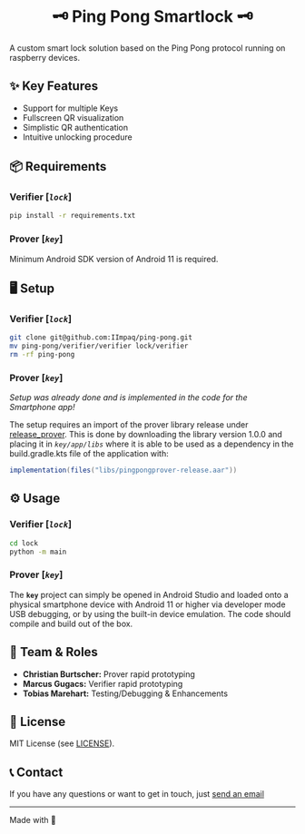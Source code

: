 <h1 align="center">🗝 Ping Pong Smartlock 🗝</h1>

A custom smart lock solution based on the Ping Pong protocol running on raspberry devices.

## ✨ Key Features
- Support for multiple Keys
- Fullscreen QR visualization
- Simplistic QR authentication
- Intuitive unlocking procedure

## 📦 Requirements
### Verifier [*`lock`*]
```bash
pip install -r requirements.txt
```

### Prover [*`key`*]
Minimum Android SDK version of Android 11 is required.

## 🖥 Setup
### Verifier [*`lock`*]
```bash
git clone git@github.com:IImpaq/ping-pong.git
mv ping-pong/verifier/verifier lock/verifier
rm -rf ping-pong
```

### Prover [*`key`*]
*Setup was already done and is implemented in the code for the Smartphone app!*

The setup requires an import of the prover
library release under [release_prover](https://github.com/IImpaq/ping-pong/releases/tag/release_prover).
This is done by downloading the library version 1.0.0 and placing it in *`key/app/libs`* where it is able to be used as a dependency in the build.gradle.kts file of the application with:
```gradle
implementation(files("libs/pingpongprover-release.aar"))
```

## ⚙ Usage
### Verifier [*`lock`*]
```bash
cd lock
python -m main
```

### Prover [*`key`*]
The **`key`** project can simply be opened in Android Studio and loaded onto a physical smartphone device with Android 11 or higher via developer mode USB debugging, or by using the built-in device emulation. The code should compile and build out of the box.

## 🧠 Team & Roles
- **Christian Burtscher:** Prover rapid prototyping
- **Marcus Gugacs:** Verifier rapid prototyping
- **Tobias Marehart:** Testing/Debugging & Enhancements

## 📝 License
MIT License (see [LICENSE](LICENSE.md)).

## 📞 Contact
If you have any questions or want to get in touch, just [send an email](mailto:iimpaq@proton.me)

---
Made with 💛